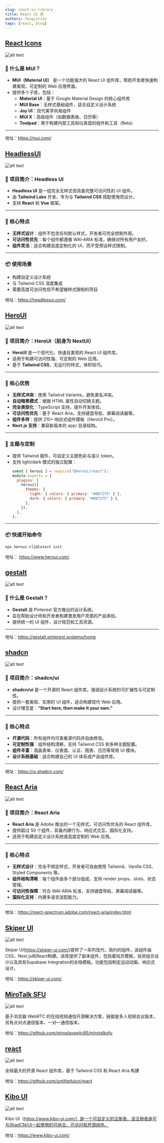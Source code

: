 ```yaml
---
slug: react-ui-library
title: React UI 库
authors: fengjutian
tags: [react, blog]
---
```


## [React Icons](https://mui.com/)
![alt text](./static/mui.png)


### 🌟 什么是 MUI？
- **MUI（Material UI）** 是一个功能强大的 React UI 组件库，帮助开发者快速构建美观、可定制的 Web 应用界面。
- 提供多个子库，包括：
  - **Material UI**：基于 Google Material Design 的核心组件库
  - **MUI Base**：无样式基础组件，适合自定义设计系统
  - **Joy UI**：现代美学风格组件
  - **MUI X**：高级组件（如数据表格、日历等）
  - **Toolpad**：用于构建内部工具和仪表盘的组件和工具（Beta）

---

地址：https://mui.com/


## [HeadlessUI](https://headlessui.com/)

![alt text](./static/headlessui.png)


### 🧩 项目简介：Headless UI
- **Headless UI** 是一组完全无样式但具备完整可访问性的 UI 组件。
- 由 **Tailwind Labs** 开发，专为与 **Tailwind CSS** 搭配使用而设计。
- 支持 **React** 和 **Vue** 框架。

---

### 🎯 核心特点
- **无样式设计**：组件不包含任何默认样式，开发者可完全控制外观。
- **可访问性优先**：每个组件都遵循 WAI-ARIA 标准，确保对所有用户友好。
- **组件灵活**：适合构建高度定制化的 UI，而不受预设样式限制。

---



### 📦 使用场景
- 构建自定义设计系统
- 与 Tailwind CSS 深度集成
- 需要高度可访问性但不希望被样式限制的项目

地址：https://headlessui.com/

## [HeroUI](https://www.heroui.com/)

![alt text](./static/heroui.png)

### 🌟 项目简介：HeroUI（前身为 NextUI）
- **HeroUI** 是一个现代化、快速且美观的 React UI 组件库。
- 适用于构建可访问性强、可定制的 Web 应用。
- 基于 **Tailwind CSS**，无运行时样式，体积轻巧。

---

### 🚀 核心优势
- **无样式冲突**：使用 Tailwind Variants，避免类名冲突。
- **自动暗黑模式**：根据 HTML 属性自动切换主题。
- **完全类型化**：TypeScript 支持，提升开发体验。
- **可访问性优先**：基于 React Aria，支持键盘导航、屏幕阅读器等。
- **组件多样**：提供 210+ 响应式组件模板（HeroUI Pro）。
- **Next.js 支持**：兼容新版本的 app/ 目录结构。

---

### 🎨 主题与定制
- 提供 Tailwind 插件，可自定义主题色彩与语义 token。
- 支持 light/dark 模式的独立配置：
  ```js
  const { heroui } = require("@heroui/react");
  module.exports = {
    plugins: [
      heroui({
        themes: {
          light: { colors: { primary: "#0072f5" } },
          dark: { colors: { primary: "#0072f5" } },
        },
      }),
    ],
  };
  ```

---



### 📦 快速开始命令
```bash
npx heroui-cli@latest init
```


地址： https://www.heroui.com/

## [gestalt](https://gestalt.pinterest.systems/home)

![alt text](./static/gestalt.png)

### 🎨 什么是 Gestalt？
- **Gestalt** 是 Pinterest 官方推出的设计系统。
- 旨在帮助设计师和开发者构建激发用户灵感的产品体验。
- 提供统一的 UI 组件、设计规范和工具资源。

---

地址：https://gestalt.pinterest.systems/home

## [shadcn](https://ui.shadcn.com/)

![alt text](./static/imgs/shadcn.png)

### 🧱 项目简介：shadcn/ui
- **shadcn/ui** 是一个开源的 React 组件库，强调设计系统的可扩展性与可定制性。
- 提供一套美观、实用的 UI 组件，适合构建现代 Web 应用。
- 设计理念是：**“Start here, then make it your own.”**

---

### 🎯 核心特点
- **开源代码**：所有组件均可查看源代码并自由修改。
- **可定制性强**：组件结构清晰，支持 Tailwind CSS 和多种主题配置。
- **组件丰富**：涵盖表单、仪表盘、认证、图表、日历等常用 UI 模块。
- **设计系统基础**：适合构建自己的 UI 体系或产品组件库。

---

地址：https://ui.shadcn.com/

## [React Aria](https://react-spectrum.adobe.com/react-aria/index.html)

![alt text](./static/imgs/react-aria.png)


### 🎯 项目简介：React Aria
- **React Aria** 是 Adobe 推出的一个无样式、可访问性优先的 React 组件库。
- 提供超过 50 个组件，具备内建行为、响应式交互、国际化支持。
- 适用于构建自定义设计系统或高度定制的 Web 应用。

---

### 🧩 核心特点
- **无样式设计**：完全不绑定样式，开发者可自由使用 Tailwind、Vanilla CSS、Styled Components 等。
- **组件结构清晰**：每个组件由多个部分组成，支持 render props、slots、状态管理。
- **可访问性保障**：符合 WAI-ARIA 标准，支持键盘导航、屏幕阅读器等。
- **国际化支持**：内建多语言适配能力。

---


地址：https://react-spectrum.adobe.com/react-aria/index.html

## [Skiper UI](https://skiper-ui.com/)
![alt text](./static/imgs/skiper-ui.png)

Skiper UI(https://skiper-ui.com/)提供了一系列现代，简约的组件，该组件由CSS，Next.js和React构建。该库提供了副本组件，包括着陆页模板，投资组合设计以及具有Supabase Integration的全栈模板。功能包括制定运动动画，响应式设计。

地址：https://skiper-ui.com/

## [MiroTalk SFU](https://github.com/miroslavpejic85/mirotalksfu)

![alt text](./static/imgs/miro-talk.png)

基于浏览器 WebRTC 的在线视频通信开源解决方案，链接是多人视频会议版本，另有点对点通信版本、一对一通信版本。

地址：https://github.com/miroslavpejic85/mirotalksfu

## [react](https://github.com/untitleduico/react)

![alt text](./static/imgs/react.png)

全球最大的开源 React 组件库，基于 Tailwind CSS 和 React Aria 构建

地址：https://github.com/untitleduico/react

## [Kibo UI](https://www.kibo-ui.com/)

![alt text](./static/kibo.png)

Kibo UI（https://www.kibo-ui.com/）是一个可自定义的注册表，该注册表是可与ShadCN/UI一起使用的可组合，可访问和开源组件。

地址：https://www.kibo-ui.com/

